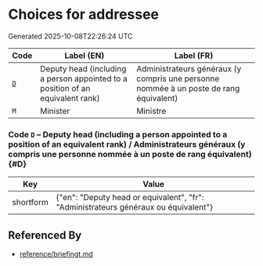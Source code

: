 # Choices for addressee

Generated 2025-10-08T22:26:24 UTC

| Code | Label (EN) | Label (FR) |
|------|------------|------------|
| [`D`](#D) | Deputy head (including a person appointed to a position of an equivalent rank) | Administrateurs généraux (y compris une personne nommée à un poste de rang équivalent) |
| `M` | Minister | Ministre |

### Code `D` – Deputy head (including a person appointed to a position of an equivalent rank) / Administrateurs généraux (y compris une personne nommée à un poste de rang équivalent) {#D}

| Key | Value |
|-----|-------|
| shortform | {"en": "Deputy head or equivalent", "fr": "Administrateurs généraux ou équivalent"} |


## Referenced By

- [reference/briefingt.md](../reference/briefingt.md)
